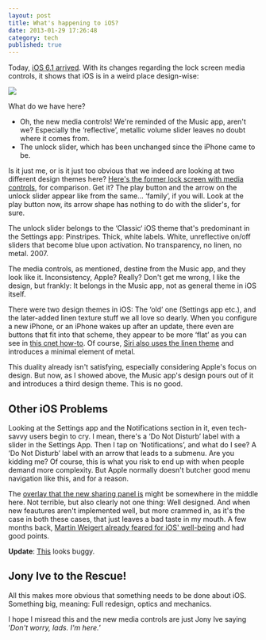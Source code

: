```yaml
---
layout: post
title: What's happening to iOS?
date: 2013-01-29 17:26:48
category: tech
published: true
---
```


Today, [iOS 6.1 arrived](http://www.loopinsight.com/2013/01/28/ios-6-1-released/). With its changes regarding the lock screen media controls, it shows that iOS is in a weird place design-wise:

<p class="pic"><img src="http://blog.timmschoof.com/images/controls_1.jpg"></p>

What do we have here?

* Oh, the new media controls! We're reminded of the Music app, aren't we? Especially the ‘reflective’, metallic volume slider leaves no doubt where it comes from.
* The unlock slider, which has been unchanged since the iPhone came to be.

Is it just me, or is it just too obvious that we indeed are looking at two different design themes here? [Here's the former lock screen with media controls](http://finerthings.in/ios/ios-6-1-brings-new-locked-screen-player-controls/attachment/ios-6-0-lock-player-controls/), for comparison. Get it? The play button and the arrow on the unlock slider appear like from the same... ‘family’, if you will. Look at the play button now, its arrow shape has nothing to do with the slider's, for sure. 

The unlock slider belongs to the ‘Classic‘ iOS theme that's predominant in the Settings app: Pinstripes. Thick, white labels. White, unreflective on/off sliders that become blue upon activation. No transparency, no linen, no metal. 2007.

The media controls, as mentioned, destine from the Music app, and they look like it.  Inconsistency, Apple? Really? Don't get me wrong, I like the design, but frankly: It belongs in the Music app, not as general theme in iOS itself. 

There were two design themes in iOS: The ‘old’ one (Settings app etc.), and the later-added linen texture stuff we all love so dearly. When you configure a new iPhone, or an iPhone wakes up after an update, there even are buttons that fit into that scheme, they appear to be more ‘flat’ as you can see in [this cnet how-to](http://howto.cnet.com/8301-11310_39-57516080-285/how-to-install-ios-6/). Of course, [Siri also uses the linen theme](https://www.apple.com/ios/siri/) and introduces a minimal element of metal.

This duality already isn't satisfying, especially considering Apple's focus on design. But now, as I showed above, the Music app's design pours out of it and introduces a third design theme. This is no good.  

## Other iOS Problems
Looking at the Settings app and the Notifications section in it, even tech-savvy users begin to cry. I mean, there's a ‘Do Not Disturb’ label with a slider in the Settings App. Then I tap on ‘Notifications’, and what do I see? A ‘Do Not Disturb’ label with an arrow that leads to a submenu. Are you kidding me? Of course, this is what you risk to end up with when people demand more complexity. But Apple normally doesn't butcher good menu navigation like this, and for a reason.

The [overlay that the new sharing panel is](http://blog.timmschoof.com/images/sharingpanel.jpg) might be somewhere in the middle here. Not terrible, but also clearly not one thing: Well designed. And when new feautures aren't implemented well, but more crammed in, as it's the case in both these cases, that just leaves a bad taste in my mouth. A few months back, [Martin Weigert already feared for iOS' well-being](http://martinweigert.com/why-i-worry-about-apple-and-ios-6/) and had good points.

**Update**: [This](http://cl.ly/MX99) looks buggy.

## Jony Ive to the Rescue!
All this makes more obvious that something needs to be done about iOS. Something big, meaning: Full redesign, optics and mechanics. 

I hope I misread this and the new media controls are just Jony Ive saying ‘*Don't worry, lads. I'm here.*’